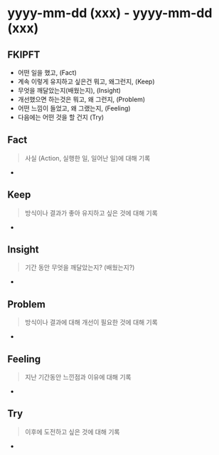 # yyyy-mm-dd (xxx) - yyyy-mm-dd (xxx)

## FKIPFT

- 어떤 일을 했고, (Fact)
- 계속 이렇게 유지하고 싶은건 뭐고, 왜그런지, (Keep)
- 무엇을 깨달았는지(배웠는지), (Insight)
- 개선했으면 하는것은 뭐고, 왜 그런지, (Problem)
- 어떤 느낌이 들었고, 왜 그랬는지, (Feeling)
- 다음에는 어떤 것을 할 건지 (Try)

## Fact

> 사실 (Action, 실행한 일, 일어난 일)에 대해 기록

-

## Keep

> 방식이나 결과가 좋아 유지하고 싶은 것에 대해 기록

-

## Insight

> 기간 동안 무엇을 깨달았는지? (배웠는지?)

-

## Problem

> 방식이나 결과에 대해 개선이 필요한 것에 대해 기록

-

## Feeling

> 지난 기간동안 느낀점과 이유에 대해 기록

-

## Try

> 이후에 도전하고 싶은 것에 대해 기록

-
